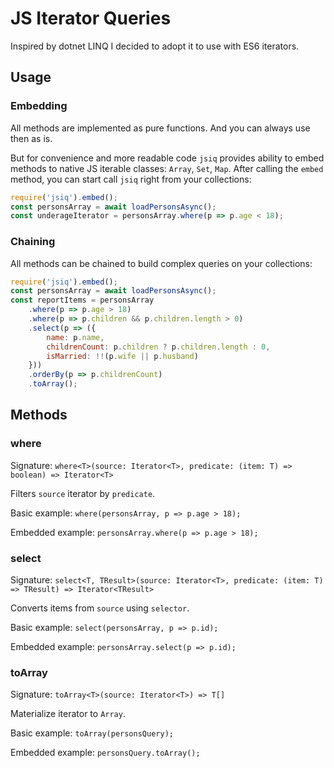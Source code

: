 # JS Iterator Queries

Inspired by dotnet LINQ I decided to adopt it to use with ES6 iterators.

## Usage
### Embedding
All methods are implemented as pure functions. And you can always use then as is.

But for convenience and more readable code `jsiq` provides ability to embed methods to native JS iterable classes: `Array`, `Set`, `Map`.
After calling the `embed` method, you can start call `jsiq` right from your collections:

```javascript
require('jsiq').embed();
const personsArray = await loadPersonsAsync();
const underageIterator = personsArray.where(p => p.age < 18);
```

### Chaining
All methods can be chained to build complex queries on your collections:

```javascript
require('jsiq').embed();
const personsArray = await loadPersonsAsync();
const reportItems = personsArray
    .where(p => p.age > 18)
    .where(p => p.children && p.children.length > 0)
    .select(p => ({
        name: p.name,
        childrenCount: p.children ? p.children.length : 0,
        isMarried: !!(p.wife || p.husband)
    }))
    .orderBy(p => p.childrenCount)
    .toArray();
```

## Methods
### where
Signature: `where<T>(source: Iterator<T>, predicate: (item: T) => boolean) => Iterator<T>`

Filters `source` iterator by `predicate`.

Basic example:
`where(personsArray, p => p.age > 18);`

Embedded example:
`personsArray.where(p => p.age > 18);`


### select
Signature: `select<T, TResult>(source: Iterator<T>, predicate: (item: T) => TResult) => Iterator<TResult>`

Converts items from `source` using `selector`.

Basic example:
`select(personsArray, p => p.id);`

Embedded example:
`personsArray.select(p => p.id);`

### toArray
Signature: `toArray<T>(source: Iterator<T>) => T[]`

Materialize iterator to `Array`.

Basic example:
`toArray(personsQuery);`

Embedded example:
`personsQuery.toArray();`
